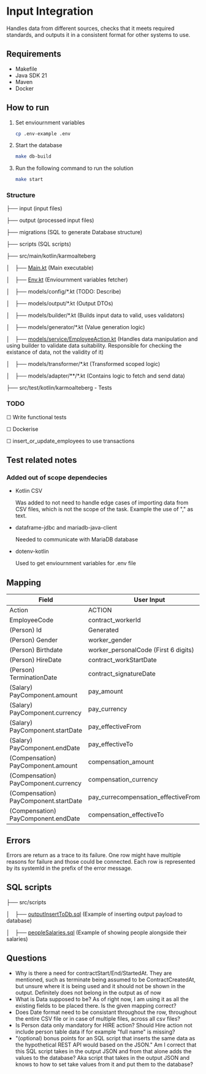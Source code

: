 # Input Integration

Handles data from different sources, checks that it meets required standards, and outputs it in a consistent format for other systems to use.

## Requirements

- Makefile
- Java SDK 21
- Maven
- Docker

## How to run

1. Set enviournment variables

    ```bash
    cp .env-example .env
    ```

2. Start the database

    ```bash
    make db-build
    ```

3. Run the following command to run the solution

    ```bash
    make start
    ```

### Structure

├── input (input files)

├── output (processed input files)

├── migrations (SQL to generate Database structure)

├── scripts (SQL scripts)

├── src/main/kotlin/karmoalteberg

│&emsp;├── [Main.kt](./src/main/kotlin/com/karmoalteberg/Main.kt) (Main executable)

│&emsp;├── [Env.kt](./src/main/kotlin/com/karmoalteberg/Env.kt) (Enviournment variables fetcher)

│&emsp;├── models/config/*.kt (TODO: Describe)

│&emsp;├── models/output/*.kt (Output DTOs)

│&emsp;├── models/builder/*.kt (Builds input data to valid, uses validators)

│&emsp;├── models/generator/*.kt (Value generation logic)

│&emsp;├── [models/service/EmployeeAction.kt](./src/main/kotlin/com/karmoalteberg/service/EmployeeAction.kt) (Handles data manipulation and using builder to validate data suitability. Responsible for checking the existance of data, not the validity of it)

│&emsp;├── models/transformer/*.kt (Transformed scoped logic)

│&emsp;├── models/adapter/**/*.kt (Contains logic to fetch and send data)

├── src/test/kotlin/karmoalteberg - Tests

### TODO

&#x2610; Write functional tests

&#x2610; Dockerise 

&#x2610; insert_or_update_employees to use transactions

## Test related notes

### Added out of scope dependecies

- Kotlin CSV

    Was added to not need to handle edge cases of importing data from CSV files, which is not the scope of the task. Example the use of "," as text.

- dataframe-jdbc and mariadb-java-client

    Needed to communicate with MariaDB database

- dotenv-kotlin

    Used to get enviournment variables for .env file

## Mapping

| Field                                     | User Input                                |
| ----------------------------------------- | ----------------------------------------- |
| Action                                    | ACTION                                    |
| EmployeeCode                              | contract_workerId                         |
| (Person) Id                               | Generated                                 |
| (Person) Gender                           | worker_gender                             |
| (Person) Birthdate                        | worker_personalCode (First 6 digits)      |
| (Person) HireDate                         | contract_workStartDate                    |
| (Person) TerminationDate                  | contract_signatureDate                    |
| (Salary) PayComponent.amount              | pay_amount                                |
| (Salary) PayComponent.currency            | pay_currency                              |
| (Salary) PayComponent.startDate           | pay_effectiveFrom                         |
| (Salary) PayComponent.endDate             | pay_effectiveTo                           |
| (Compensation) PayComponent.amount        | compensation_amount                       |
| (Compensation) PayComponent.currency      | compensation_currency                     |
| (Compensation) PayComponent.startDate     | pay_currecompensation_effectiveFromncy    |
| (Compensation) PayComponent.endDate       | compensation_effectiveTo                  |

## Errors

Errors are return as a trace to its failure. One row might have multiple reasons for failure and those could be connected. Each row is represented by its systemId in the prefix of the error message.

## SQL scripts


├── src/scripts

│&emsp;├── [outputInsertToDb.sql](./scripts/outputInsertToDb.sql) (Example of inserting output payload to database)

│&emsp;├── [peopleSalaries.sql](./scripts/peopleSalaries.sql) (Example of showing people alongside their salaries)

## Questions

- Why is there a need for contractStart/End/StartedAt. They are mentioned, such as terminate being assumed to be ContractCreatedAt, but unsure where it is being used and it should not be shown in the output. Definitely does not belong in the output as of now
- What is Data supposed to be? As of right now, I am using it as all the existing fields to be placed there.
Is the given mapping correct?
- Does Date format need to be consistant throughout the row, throughout the entire CSV file or in case of multiple files, across all csv files?
- Is Person data only mandatory for HIRE action? Should Hire action not include person table data if for example "full name" is missing?
- "(optional) bonus points for an SQL script that inserts the same data as the hypothetical
REST API would based on the JSON." Am I correct that this SQL script takes in the output JSON and from that alone adds the values to the database? Aka script that takes in the output JSON and knows to how to set take values from it and put them to the database?
